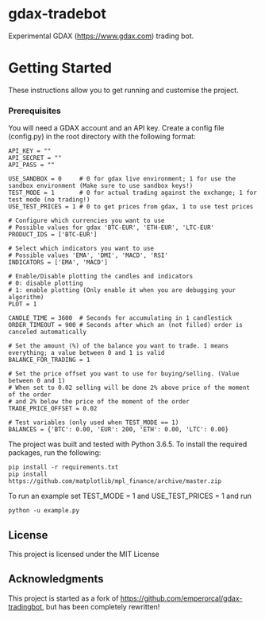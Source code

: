 # gdax-tradebot

Experimental GDAX (https://www.gdax.com) trading bot.

# Getting Started

These instructions allow you to get running and customise the project.

### Prerequisites

You will need a GDAX account and an API key. Create a config file (config.py) in the root directory with the following format:

```
API_KEY = ""
API_SECRET = ""
API_PASS = ""

USE_SANDBOX = 0     # 0 for gdax live environment; 1 for use the sandbox environment (Make sure to use sandbox keys!)
TEST_MODE = 1       # 0 for actual trading against the exchange; 1 for test mode (no trading!)
USE_TEST_PRICES = 1 # 0 to get prices from gdax, 1 to use test prices

# Configure which currencies you want to use
# Possible values for gdax 'BTC-EUR', 'ETH-EUR', 'LTC-EUR'
PRODUCT_IDS = ['BTC-EUR']

# Select which indicators you want to use
# Possible values 'EMA', 'DMI', 'MACD', 'RSI'
INDICATORS = ['EMA', 'MACD']

# Enable/Disable plotting the candles and indicators
# 0: disable plotting
# 1: enable plotting (Only enable it when you are debugging your algorithm)
PLOT = 1

CANDLE_TIME = 3600  # Seconds for accumulating in 1 candlestick
ORDER_TIMEOUT = 900 # Seconds after which an (not filled) order is canceled automatically

# Set the amount (%) of the balance you want to trade. 1 means everything; a value between 0 and 1 is valid
BALANCE_FOR_TRADING = 1

# Set the price offset you want to use for buying/selling. (Value between 0 and 1)
# When set to 0.02 selling will be done 2% above price of the moment of the order
# and 2% below the price of the moment of the order
TRADE_PRICE_OFFSET = 0.02

# Test variables (only used when TEST_MODE == 1)
BALANCES = {'BTC': 0.00, 'EUR': 200, 'ETH': 0.00, 'LTC': 0.00}
```

The project was built and tested with Python 3.6.5. To install the required packages, run the following:

```
pip install -r requirements.txt
pip install https://github.com/matplotlib/mpl_finance/archive/master.zip
```

To run an example set TEST_MODE = 1 and USE_TEST_PRICES = 1 and run
```
python -u example.py
```

## License

This project is licensed under the MIT License

## Acknowledgments

This project is started as a fork of https://github.com/emperorcal/gdax-tradingbot, but has been completely rewritten!